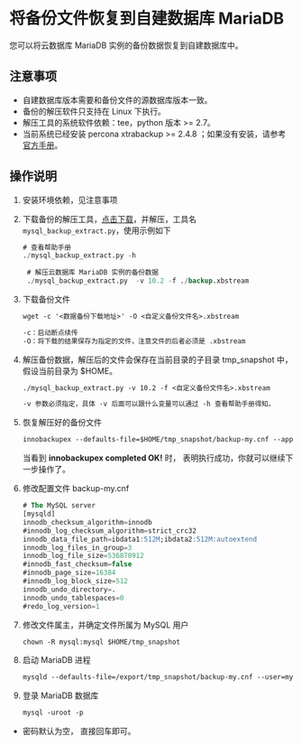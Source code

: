 # 将备份文件恢复到自建数据库 MariaDB 
您可以将云数据库 MariaDB 实例的备份数据恢复到自建数据库中。

## 注意事项
* 自建数据库版本需要和备份文件的源数据库版本一致。
* 备份的解压软件只支持在 Linux 下执行。
* 解压工具的系统软件依赖：tee，python 版本 >= 2.7。
* 当前系统已经安装 percona xtrabackup >= 2.4.8 ；如果没有安装，请参考 [官方手册](https://www.percona.com/doc/percona-xtrabackup/2.4/index.html)。

## 操作说明
1. 安装环境依赖，见注意事项
2. 下载备份的解压工具，[点击下载](http://jddb-common-public.oss.cn-north-1.jcloudcs.com/general_mysql_backup_extract_tool.zip)，并解压，工具名 `mysql_backup_extract.py`，使用示例如下
    
    ```SQL
    # 查看帮助手册
    ./mysql_backup_extract.py -h
     
     # 解压云数据库 MariaDB 实例的备份数据
     ./mysql_backup_extract.py  -v 10.2 -f ./backup.xbstream
    ```
3. 下载备份文件

    ```markdown
    wget -c '<数据备份下载地址>' -O <自定义备份文件名>.xbstream

    -c：启动断点续传
    -O：将下载的结果保存为指定的文件，注意文件的后者必须是 .xbstream
    ```

4. 解压备份数据，解压后的文件会保存在当前目录的子目录 tmp_snapshot 中，假设当前目录为 $HOME。

    ```markdown
    ./mysql_backup_extract.py -v 10.2 -f <自定义备份文件名>.xbstream
    
    -v 参数必须指定，具体 -v 后面可以跟什么变量可以通过 -h 查看帮助手册得知。
    ```

5. 恢复解压好的备份文件

    ```markdown
    innobackupex --defaults-file=$HOME/tmp_snapshot/backup-my.cnf --apply-log $HOME/tmp_snapshot
    ```
    当看到 **innobackupex completed OK!** 时， 表明执行成功，你就可以继续下一步操作了。

6. 修改配置文件 backup-my.cnf

    ```SQL
    # The MySQL server
    [mysqld]
    innodb_checksum_algorithm=innodb
    #innodb_log_checksum_algorithm=strict_crc32
    innodb_data_file_path=ibdata1:512M;ibdata2:512M:autoextend
    innodb_log_files_in_group=3
    innodb_log_file_size=536870912
    #innodb_fast_checksum=false
    #innodb_page_size=16384
    #innodb_log_block_size=512
    innodb_undo_directory=.
    innodb_undo_tablespaces=0
    #redo_log_version=1
    ```

7. 修改文件属主，并确定文件所属为 MySQL 用户

    ```markdown
    chown -R mysql:mysql $HOME/tmp_snapshot
    ```

8. 启动 MariaDB 进程

    ```markdown
    mysqld --defaults-file=/export/tmp_snapshot/backup-my.cnf --user=mysql --datadir=/export/tmp_snapshot
    ```

9. 登录 MariaDB 数据库

    ```markdown
    mysql -uroot -p
    ```

* 密码默认为空， 直接回车即可。
